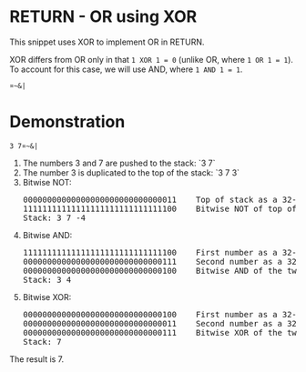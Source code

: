 # RETURN - OR using XOR

This snippet uses XOR to implement OR in RETURN.

XOR differs from OR only in that `1 XOR 1 = 0` (unlike OR, where `1 OR 1 = 1`). To account for this case, we will use AND, where `1 AND 1 = 1`.

```
¤~&|
```

# Demonstration
```
3 7¤~&|
```
<ol>
<li>The numbers 3 and 7 are pushed to the stack: `3 7`</li>
<li>The number 3 is duplicated to the top of the stack: `3 7 3`</li>
<li>Bitwise NOT:
<pre>
00000000000000000000000000000011    Top of stack as a 32-bit integer
11111111111111111111111111111100    Bitwise NOT of top of stack as a 32-bit integer
Stack: 3 7 -4
</pre></li>
<li>Bitwise AND:
<pre>
11111111111111111111111111111100    First number as a 32-bit integer
00000000000000000000000000000111    Second number as a 32-bit integer
00000000000000000000000000000100    Bitwise AND of the two numbers as a 32-bit integer
Stack: 3 4
</pre></li>
<li>Bitwise XOR:
<pre>
00000000000000000000000000000100    First number as a 32-bit integer
00000000000000000000000000000011    Second number as a 32-bit integer
00000000000000000000000000000111    Bitwise XOR of the two numbers as a 32-bit integer
Stack: 7
</pre></li>
</ol>
The result is 7.

